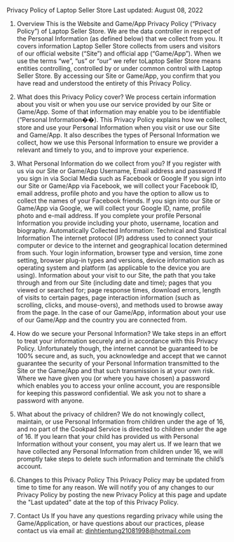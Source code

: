 Privacy Policy of Laptop Seller Store
Last updated: August 08, 2022
1. Overview
This is the Website and Game/App Privacy Policy (“Privacy Policy”) of Laptop Seller Store. We are the data controller in respect of the Personal Information (as defined below) that we collect from you. It covers information Laptop Seller Store collects from users and visitors of our official website (“Site”) and official app (“Game/App”).
When we use the terms “we”, “us” or “our” we refer toLaptop Seller Store means entities controlling, controlled by or under common control with Laptop Seller Store.
By accessing our Site or Game/App, you confirm that you have read and understood the entirety of this Privacy Policy.
2. What does this Privacy Policy cover?
We process certain information about you visit or when you use our service provided by our Site or Game/App. Some of that information may enable you to be identifiable (“Personal Information��).
This Privacy Policy explains how we collect, store and use your Personal Information when you visit or use our Site and Game/App. It also describes the types of Personal Information we collect, how we use this Personal Information to ensure we provider a relevant and timely to you, and to improve your experience.
3. What Personal Information do we collect from you?
If you register with us via our Site or Game/App
Username, Email address and password
If you sign in via Social Media such as Facebook or Google
If you sign into our Site or Game/App via Facebook, we will collect your Facebook ID, email address, profile photo and you have the option to allow us to collect the names of your Facebook friends.
If you sign into our Site or Game/App via Google, we will collect your Google ID, name, profile photo and e-mail address.
If you complete your profile
Personal Information you provide including your photo, username, location and biography.
Automatically Collected Information: Technical and Statistical Information
The internet protocol (IP) address used to connect your computer or device to the internet and geographical location determined from such.
Your login information, browser type and version, time zone setting, browser plug-in types and versions, device information such as operating system and platform (as applicable to the device you are using).
Information about your visit to our Site, the path that you take through and from our Site (including date and time); pages that you viewed or searched for; page response times, download errors, length of visits to certain pages, page interaction information (such as scrolling, clicks, and mouse-overs), and methods used to browse away from the page.
In the case of our Game/App, information about your use of our Game/App and the country you are connected from.

4. How do we secure your Personal Information?
We take steps in an effort to treat your information securely and in accordance with this Privacy Policy. Unfortunately though, the internet cannot be guaranteed to be 100% secure and, as such, you acknowledge and accept that we cannot guarantee the security of your Personal Information transmitted to the Site or the Game/App and that such transmission is at your own risk.
Where we have given you (or where you have chosen) a password which enables you to access your online account, you are responsible for keeping this password confidential. We ask you not to share a password with anyone.
5. What about the privacy of children?
We do not knowingly collect, maintain, or use Personal Information from children under the age of 16, and no part of the Cookpad Service is directed to children under the age of 16. If you learn that your child has provided us with Personal Information without your consent, you may alert us. If we learn that we have collected any Personal Information from children under 16, we will promptly take steps to delete such information and terminate the child’s account.
6. Changes to this Privacy Policy
This Privacy Policy may be updated from time to time for any reason. We will notify you of any changes to our Privacy Policy by posting the new Privacy Policy at this page and update the "Last updated" date at the top of this Privacy Policy.
7. Contact Us
If you have any questions regarding privacy while using the Game/Application, or have questions about our practices, please contact us via email at: 
dinhtientung21081998@hotmail.com










